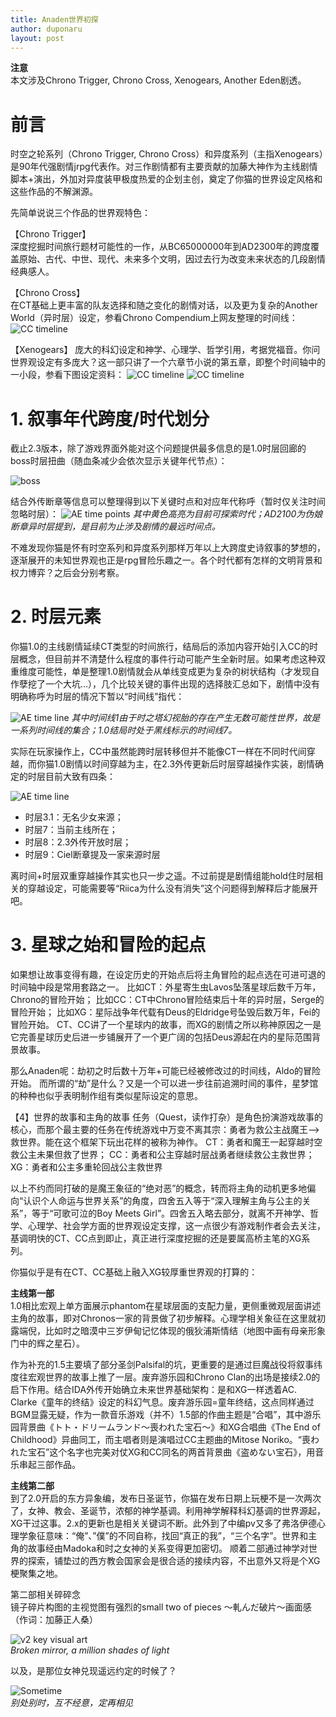 ```yaml
---
title: Anaden世界初探
author: duponaru
layout: post
---
```


**注意**  
本文涉及Chrono Trigger, Chrono Cross, Xenogears, Another Eden剧透。  


# 前言
时空之轮系列（Chrono Trigger, Chrono Cross）和异度系列（主指Xenogears）是90年代强剧情jrpg代表作。对三作剧情都有主要贡献的加藤大神作为主线剧情脚本+演出，外加对异度装甲极度热爱的企划主创，奠定了你猫的世界设定风格和这些作品的不解渊源。  


先简单说说三个作品的世界观特色：  


【Chrono Trigger】  
深度挖掘时间旅行题材可能性的一作，从BC65000000年到AD2300年的跨度覆盖原始、古代、中世、现代、未来多个文明，因过去行为改变未来状态的几段剧情经典感人。  

【Chrono Cross】  
在CT基础上更丰富的队友选择和随之变化的剧情对话，以及更为复杂的Another World（异时层）设定，参看Chrono Compendium上网友整理的时间线：
![CC timeline](/assets/post_img/2020-01-26/timeline_cc.png)

【Xenogears】
庞大的科幻设定和神学、心理学、哲学引用，考据党福音。你问世界观设定有多庞大？这一部只讲了一个六章节小说的第五章，即整个时间轴中的一小段，参看下图设定资料：
![CC timeline](/assets/post_img/2020-01-26/timeline_xg1.jpg)
![CC timeline](/assets/post_img/2020-01-26/timeline_xg2.jpg)




# 1. 叙事年代跨度/时代划分
截止2.3版本，除了游戏界面外能对这个问题提供最多信息的是1.0时层回廊的boss时层扭曲（随血条减少会依次显示关键年代节点）：

![boss](/assets/post_img/2020-01-26/boss.png)

结合外传断章等信息可以整理得到以下关键时点和对应年代称呼（暂时仅关注时间忽略时层）：
![AE time points](/assets/post_img/2020-01-26/timeline_1.png)
*其中黄色高亮为目前可探索时代；AD2100为伪娘断章异时层提到，是目前为止涉及剧情的最远时间点。*  

不难发现你猫是怀有时空系列和异度系列那样万年以上大跨度史诗叙事的梦想的，逐渐展开的未知世界观也正是rpg冒险乐趣之一。各个时代都有怎样的文明背景和权力博弈？之后会分别考察。  


# 2. 时层元素
你猫1.0的主线剧情延续CT类型的时间旅行，结局后的添加内容开始引入CC的时层概念，但目前并不清楚什么程度的事件行动可能产生全新时层。如果考虑这种双重维度可能性，单是整理1.0剧情就会从单线变成更为复杂的树状结构（才发现自作孽挖了一个大坑…），几个比较关键的事件出现的选择肢汇总如下，剧情中没有明确称呼为时层的情况下暂以“时间线”指代：

![AE time line](/assets/post_img/2020-01-26/timeline_2.png)
*其中时间线1由于时之塔幻视胎的存在产生无数可能性世界，故是一系列时间线的集合；1.0结局时处于黑线标示的时间线7。*  

实际在玩家操作上，CC中虽然能跨时层转移但并不能像CT一样在不同时代间穿越，而你猫1.0剧情以时间穿越为主，在2.3外传更新后时层穿越操作实装，剧情确定的时层目前大致有四条：

![AE time line](/assets/post_img/2020-01-26/timeline_3.png)

- 时层3.1：无名少女来源；  
- 时层7：当前主线所在；  
- 时层8：2.3外传开放时层；  
- 时层9：Ciel断章提及一家来源时层  

离时间+时层双重穿越操作其实也只一步之遥。不过前提是剧情组能hold住时层相关的穿越设定，可能需要等“Riica为什么没有消失”这个问题得到解释后才能展开吧。


# 3. 星球之始和冒险的起点
如果想让故事变得有趣，在设定历史的开始点后将主角冒险的起点选在可进可退的时间轴中段是常用套路之一。
比如CT：外星寄生虫Lavos坠落星球后数千万年，Chrono的冒险开始；
比如CC：CT中Chrono冒险结束后十年的异时层，Serge的冒险开始；
比如XG：星际战争年代载有Deus的Eldridge号坠毁后数万年，Fei的冒险开始。
CT、CC讲了一个星球内的故事，而XG的剧情之所以称神原因之一是它完善星球历史后进一步铺展开了一个更广阔的包括Deus源起在内的星际范围背景故事。


那么Anaden呢：劫初之时后数十万年+可能已经被修改过的时间线，Aldo的冒险开始。
而所谓的“劫”是什么？又是一个可以进一步往前追溯时间的事件，星梦馆的种种也似乎表明制作组有类似星际设定的意思。

【4】世界的故事和主角的故事
任务（Quest，读作打杂）是角色扮演游戏故事的核心，而那个最主要的任务在传统游戏中万变不离其宗：勇者为救公主战魔王-->救世界。能在这个框架下玩出花样的被称为神作。
CT：勇者和魔王一起穿越时空救公主未果但救了世界；
CC：勇者和公主穿越时层战勇者继续救公主救世界；
XG：勇者和公主多重轮回战公主救世界


以上不约而同打破的是魔王象征的“绝对恶”的概念，转而将主角的动机更多地偏向“认识个人命运与世界关系”的角度，四舍五入等于“深入理解主角与公主的关系”，等于“可歌可泣的Boy Meets Girl”。四舍五入略去部分，就离不开神学、哲学、心理学、社会学方面的世界观设定支撑，这一点很少有游戏制作者会去关注，基调明快的CT、CC点到即止，真正进行深度挖掘的还是要属高桥主笔的XG系列。


你猫似乎是有在CT、CC基础上融入XG较厚重世界观的打算的： 

**主线第一部**  
1.0相比宏观上单方面展示phantom在星球层面的支配力量，更侧重微观层面讲述主角的故事，即对Chronos一家的背景做了初步解释。心理学相关象征在这里就初露端倪，比如时之暗漠中三岁伊甸记忆体现的俄狄浦斯情结（地图中画有母亲形象门中的辉之星石）。  

作为补充的1.5主要填了部分圣剑Palsifal的坑，更重要的是通过巨魔战役将叙事纬度往宏观世界的故事上推了一层。废弃游乐园和Chrono Clan的出场是接续2.0的启下作用。结合IDA外传开始确立未来世界基础架构：是和XG一样透着AC. Clarke《童年的终结》设定的科幻气息。废弃游乐园=童年终结，这点同样通过BGM显露无疑，作为一款音乐游戏（并不）1.5部的作曲主题是“合唱”，其中游乐园背景曲《トト・ドリームランド～喪われた宝石～》和XG合唱曲《The End of Childhood》异曲同工，而主唱者则是演唱过CC主题曲的Mitose Noriko。“喪われた宝石”这个名字也完美对仗XG和CC同名的两首背景曲《盗めない宝石》，用音乐串起三部作品。  


**主线第二部**  
到了2.0开启的东方异象编，发布日圣诞节，你猫在发布日期上玩梗不是一次两次了，女神、教会、圣诞节，浓郁的神学基调。利用神学解释科幻基调的世界源起，XG干过这事。2.x的更新也是相关关键词不断。此外到了中编pv又多了弗洛伊德心理学象征意味：“俺”、”僕”的不同自称，找回“真正的我”，“三个名字”。世界和主角的故事经由Madoka和时之女神的关系变得更加密切。
顺着二部通过神学对世界的探索，铺垫过的西方教会国家会是很合适的接续内容，不出意外又将是个XG梗聚集之地。


第二部相关碎碎念  
镜子碎片构图的主视觉图有强烈的small two of pieces ～軋んだ破片～画面感（作词：加藤正人桑）  

![v2 key visual art](/assets/post_img/2020-01-26/keyvisual.png)  
*Broken mirror, a million shades of light*  

以及，是那位女神兑现遥远约定的时候了？  

![Sometime](/assets/post_img/2020-01-26/cc_ending.png)   
*别处别时，互不经意，定再相见*
